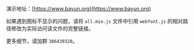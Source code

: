 演示地址：[https://www.bayun.org](https://www.bayun.org)  

如果遇到图标不显示的问题，请将 `all.min.js` 文件中引用 `webfont.js` 的相对路径修改为实际访问该文件的完整链接。

更多细节，请加群 `386439328`。
